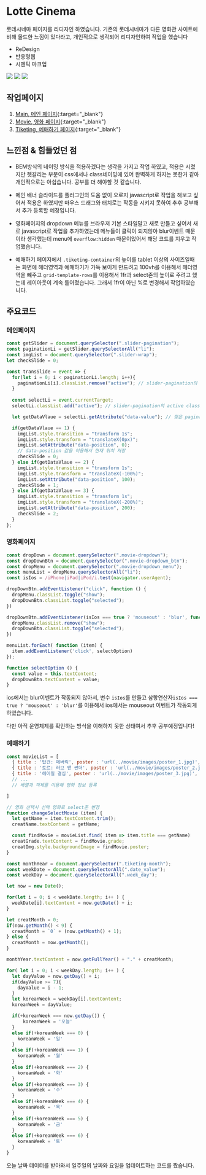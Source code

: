 Lotte Cinema
=============
롯데시네마 페이지를 리디자인 하였습니다.
기존의 롯데시네마가 다른 영화관 사이트에 비해 올드한 느낌이 있다라고,
개인적으로 생각되어 리디자인하여 작업을 했습니다

- ReDesign
- 반응형웹
- 시멘틱 마크업

<img src="https://img.shields.io/badge/HTML5-E34F26?style=flat-square&logo=HTML5&logoColor=white"/>
<img src="https://img.shields.io/badge/CSS3-1572B6?style=flat-square&logo=CSS3&logoColor=white"/>
<img src="https://img.shields.io/badge/JavaScript-F7DF1E?style=flat-square&logo=JavaScript&logoColor=white"/>

## 작업페이지
1. [Main, 메인 페이지](https://shape2ee.github.io/lotteCinema){:target="_blank"}
2. [Movie, 영화 페이지](https://shape2ee.github.io/lotteCinema/movie/movie.html){:target="_blank"}
3. [Tiketing, 예매하기 페이지](https://shape2ee.github.io/lotteCinema/tiketting/tiketing.html){:target="_blank"}

## 느낀점 & 힘들었던 점
- BEM방식의 네이밍 방식을 적용하겠다는 생각을 가지고 작업 하였고, 적용은 시켰지만 헷갈리는 부분이 css에서나 class네이밍에 있어 완벽하게 하지는 못한거 같아 개인적으로는 아쉽습니다. 공부를 더 해야할 것 같습니다.

- 메인 배너 슬라이드를 플러그인의 도움 없이 오로지 javascript로 작업을 해보고 싶어서 적용은 하였지만 마우스 드래그와 터치로는 작동을 시키지 못하여 추후 공부해서 추가 등록할 예정입니다.

- 영화페이지의 dropdown 메뉴를 브라우저 기본 스타일말고 새로 만들고 싶어서 새로 javascript로 작업을 추가하였는데 메뉴들이 클릭이 되지않아 blur이벤트 때문이라 생각했는데 menu에 `overflow:hidden` 때문이었어서 해당 코드를 지우고 작업했습니다.

- 예매하기 페이지에서 `.tiketing-container`의 높이를 tablet 이상의 사이즈일때는 화면에 헤더영역과 예매하기가 가득 보이게 만드려고 100vh를 이용해서 헤더영역을 뺴주고 `grid-template-rows`를 이용해서 1fr과 select존의 높이로 주려고 했는데 레이아웃이 계속 틀어졌습니다. 그래서 1fr이 아닌 %로 변경해서 작업하였습니다.


## 주요코드

### 메인페이지
```js
const getSlider = document.querySelector(".slider-pagination");
const paginationLi = getSlider.querySelectorAll("li");
const imgList = document.querySelector(".slider-wrap");
let checkSlide = 0;

const transSlide = event => {
  for(let i = 0; i < paginationLi.length; i++){
    paginationLi[i].classList.remove("active"); // slider-pagination의 active class 지우기
  }
  
  const selectLi = event.currentTarget;
  selectLi.classList.add("active"); // slider-pagination의 active class 추가

  let getDataVlaue = selectLi.getAttribute("data-value"); // 찾은 pagination의 data-value 값 가져오기

  if(getDataVlaue == 1) {
    imgList.style.transition = "transform 1s";
    imgList.style.transform = "translateX(0px)";
    imgList.setAttribute("data-position", 0);
    // data-position 값을 이용해서 현재 위치 저장
    checkSlide = 0;
  } else if(getDataVlaue == 2) {
    imgList.style.transition = "transform 1s";
    imgList.style.transform = "translateX(-100%)";
    imgList.setAttribute("data-position", 100);
    checkSlide = 1;
  } else if(getDataVlaue == 3) {
    imgList.style.transition = "transform 1s";
    imgList.style.transform = "translateX(-200%)";
    imgList.setAttribute("data-position", 200);
    checkSlide = 2;
  }
};
```

### 영화페이지
```js
const dropDown = document.querySelector(".movie-dropdown");
const dropDownBtn = document.querySelector(".movie-dropdown_btn");
const dropMenu = document.querySelector(".movie-dropdown_menu");
const menuList = dropMenu.querySelectorAll("li");
const isIos = /iPhone|iPad|iPod/i.test(navigator.userAgent);

dropDownBtn.addEventListener("click", function () {
  dropMenu.classList.toggle("show");
  dropDownBtn.classList.toggle("selected");
})

dropDownBtn.addEventListener(isIos === true ? 'mouseout' : 'blur', function () {
  dropMenu.classList.remove("show");
  dropDownBtn.classList.toggle("selected");
})

menuList.forEach( function (item) {
  item.addEventListener('click', selectOption)
});

function selectOption () {
  const value = this.textContent;
  dropDownBtn.textContent = value;
}
```
ios에서는 blur이벤트가 작동되지 않아서, 변수 `isIos`를 만들고
삼항연산자`isIos === true ? 'mouseout' : 'blur'`를 이용해서 ios에서는 mouseout 이벤트가 작동되게 하였습니다.

다만 아직 운영체제를 확인하는 방식을 이해하지 못한 상태여서 추후 공부예정입니다!


### 예매하기
```js
const movieList = [
  { title : '탑건: 메버릭', poster : 'url(../movie/images/poster_1.jpg)', grade : '12세 관람가'},
  { title : '토르: 러브 앤 썬더', poster : 'url(../movie/images/poster_2.jpg)', grade : '12세 관람가'},
  { title : '헤어질 결심', poster : 'url(../movie/images/poster_3.jpg)', grade : '15세 관람가'}
  // ...
  // 배열과 객체를 이용해 영화 정보 등록

]

// 영화 선택시 선택 영화로 select존 변경
function changeSelectMovie (item) {
  let getName = item.textContent.trim();
  creatName.textContent = getName;

  const findMovie = movieList.find( item => item.title === getName)
  creatGrade.textContent = findMovie.grade;
  creatImg.style.backgroundImage = findMovie.poster;
}
```

```js
const monthYear = document.querySelector(".tiketing-month");
const weekDate = document.querySelectorAll(".date_value");
const weekDay = document.querySelectorAll(".week_day");

let now = new Date();

for(let i = 0; i < weekDate.length; i++ ) {
  weekDate[i].textContent = now.getDate() + i;
}

let creatMonth = 0;
if(now.getMonth() < 9) {
  creatMonth = `0` + (now.getMonth() + 1);
} else {
  creatMonth = now.getMonth();
}

monthYear.textContent = now.getFullYear() + "." + creatMonth;

for( let i = 0; i < weekDay.length; i++ ) {
  let dayValue = now.getDay() + i;
  if(dayValue >= 7){
    dayValue = i - 1;
  }
  let koreanWeek = weekDay[i].textContent;
  koreanWeek = dayValue;

  if(+koreanWeek === now.getDay()) {
      koreanWeek = '오늘'
  }
  else if(+koreanWeek === 0) {
    koreanWeek = '일'
  }
  else if(+koreanWeek === 1) {
    koreanWeek = '월'
  }
  else if(+koreanWeek === 2) {
    koreanWeek = '화'
  }
  else if(+koreanWeek === 3) {
    koreanWeek = '수'
  }
  else if(+koreanWeek === 4) {
    koreanWeek = '목'
  }
  else if(+koreanWeek === 5) {
    koreanWeek = '금'
  }
  else if(+koreanWeek === 6) {
    koreanWeek = '토'
  } 
}
```
오늘 날짜 데이터를 받아와서 일주일의 날짜와 요일을 업데이트하는 코드를 짰습니다.
